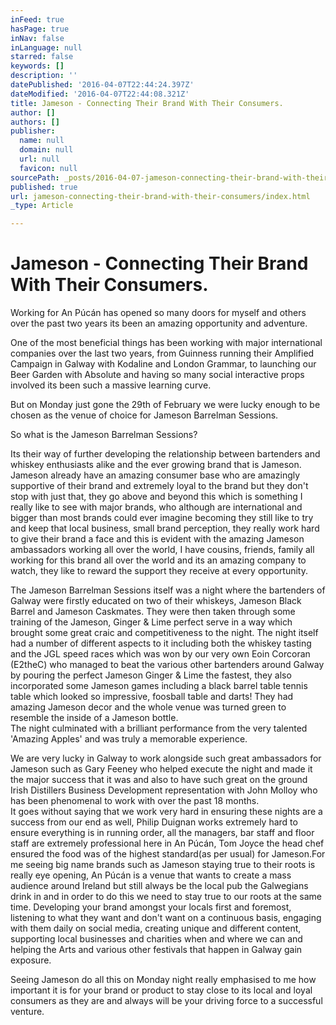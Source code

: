 ```yaml
---
inFeed: true
hasPage: true
inNav: false
inLanguage: null
starred: false
keywords: []
description: ''
datePublished: '2016-04-07T22:44:24.397Z'
dateModified: '2016-04-07T22:44:08.321Z'
title: Jameson - Connecting Their Brand With Their Consumers.
author: []
authors: []
publisher:
  name: null
  domain: null
  url: null
  favicon: null
sourcePath: _posts/2016-04-07-jameson-connecting-their-brand-with-their-consumers.md
published: true
url: jameson-connecting-their-brand-with-their-consumers/index.html
_type: Article

---
```

# Jameson - Connecting Their Brand With Their Consumers.

Working for An Púcán has opened so many doors for myself and others over the past two years its been an amazing opportunity and adventure. 

One of the most beneficial things has been working with major international companies over the last two years, from Guinness running their Amplified Campaign in Galway with Kodaline and London Grammar, to launching our Beer Garden with Absolute and having so many social interactive props involved its been such a massive learning curve. 

But on Monday just gone the 29th of February we were lucky enough to be chosen as the venue of choice for Jameson Barrelman Sessions. 

So what is the Jameson Barrelman Sessions?

Its their way of further developing the relationship between bartenders and whiskey enthusiasts alike and the ever growing brand that is Jameson. Jameson already have an amazing consumer base who are amazingly supportive of their brand and extremely loyal to the brand but they don't stop with just that, they go above and beyond this which is something I really like to see with major brands, who although are international and bigger than most brands could ever imagine becoming they still like to try and keep that local business, small brand perception, they really work hard to give their brand a face and this is evident with the amazing Jameson ambassadors working all over the world, I have cousins, friends, family all working for this brand all over the world and its an amazing company to watch,  they like to reward the support they receive at every opportunity.

The Jameson Barrelman Sessions itself was a night where the bartenders of Galway were firstly educated on two of their whiskeys, Jameson Black Barrel and Jameson Caskmates. They were then taken through some training of the Jameson, Ginger & Lime perfect serve in a way which brought some great craic and competitiveness to the night. The night itself had a number of different aspects to it including both the whiskey tasting and the JGL speed races which was won by our very own Eoin Corcoran (E2theC) who managed to beat the various other bartenders around Galway by pouring the perfect Jameson Ginger & Lime the fastest, they also incorporated some Jameson games including a black barrel table tennis table which looked so impressive, foosball table and darts! They had amazing Jameson decor and the whole venue was turned green to resemble the inside of a Jameson bottle.  
The night culminated with a brilliant performance from the very talented 'Amazing Apples' and was truly a memorable experience.

We are very lucky in Galway to work alongside such great ambassadors for Jameson such as Gary Feeney who helped execute the night and made it the major success that it was and also to have such great on the ground Irish Distillers Business Development representation with John Molloy who has been phenomenal to work with over the past 18 months.   
It goes without saying that we work very hard in ensuring these nights are a success from our end as well, Philip Duignan works extremely hard to ensure everything is in running order, all the managers, bar staff and floor staff are extremely professional here in An Púcán, Tom Joyce the head chef ensured the food was of the highest standard(as per usual) for Jameson.For me seeing big name brands such as Jameson staying true to their roots is really eye opening, An Púcán is a venue that wants to create a mass audience around Ireland but still always be the local pub the Galwegians drink in and in order to do this we need to stay true to our roots at the same time. Developing your brand amongst your locals first and foremost, listening to what they want and don't want on a continuous basis, engaging with them daily on social media, creating unique and different content, supporting local businesses and charities when and where we can and helping the Arts and various other festivals that happen in Galway gain exposure.

Seeing Jameson do all this on Monday night really emphasised to me how important it is for your brand or product to stay close to its local and loyal consumers as they are and always will be your driving force to a successful venture.